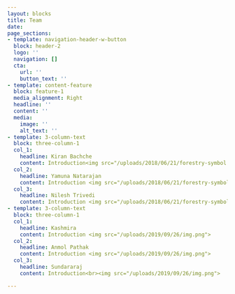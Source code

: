 ```yaml
---
layout: blocks
title: Team
date: 
page_sections:
- template: navigation-header-w-button
  block: header-2
  logo: ''
  navigation: []
  cta:
    url: ''
    button_text: ''
- template: content-feature
  block: feature-1
  media_alignment: Right
  headline: ''
  content: ''
  media:
    image: ''
    alt_text: ''
- template: 3-column-text
  block: three-column-1
  col_1:
    headline: Kiran Bachche
    content: Introduction<img src="/uploads/2018/06/21/forestry-symbol.svg">
  col_2:
    headline: Yamuna Natarajan
    content: Introduction <img src="/uploads/2018/06/21/forestry-symbol.svg">
  col_3:
    headline: Nilesh Trivedi
    content: Introduction <img src="/uploads/2018/06/21/forestry-symbol.svg">
- template: 3-column-text
  block: three-column-1
  col_1:
    headline: Kashmira
    content: Introduction <img src="/uploads/2019/09/26/img.png">
  col_2:
    headline: Anmol Pathak
    content: Introduction <img src="/uploads/2019/09/26/img.png">
  col_3:
    headline: Sundararaj
    content: Introduction<br><img src="/uploads/2019/09/26/img.png">

---
```

